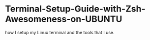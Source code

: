 # Terminal-Setup-Guide-with-Zsh-Awesomeness-on-UBUNTU
how I setup my Linux terminal and the tools that I use.
